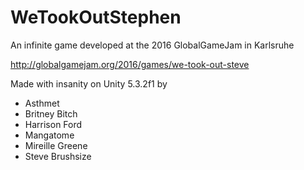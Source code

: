 # WeTookOutStephen

An infinite game developed at the 2016 GlobalGameJam in Karlsruhe

http://globalgamejam.org/2016/games/we-took-out-steve

Made with insanity on Unity 5.3.2f1 by
- Asthmet
- Britney Bitch
- Harrison Ford
- Mangatome
- Mireille Greene
- Steve Brushsize
